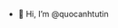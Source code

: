 - 👋 Hi, I’m @quocanhtutin

<!---
quocanhtutin/quocanhtutin is a ✨ special ✨ repository because its `README.md` (this file) appears on your GitHub profile.
You can click the Preview link to take a look at your changes.
--->
